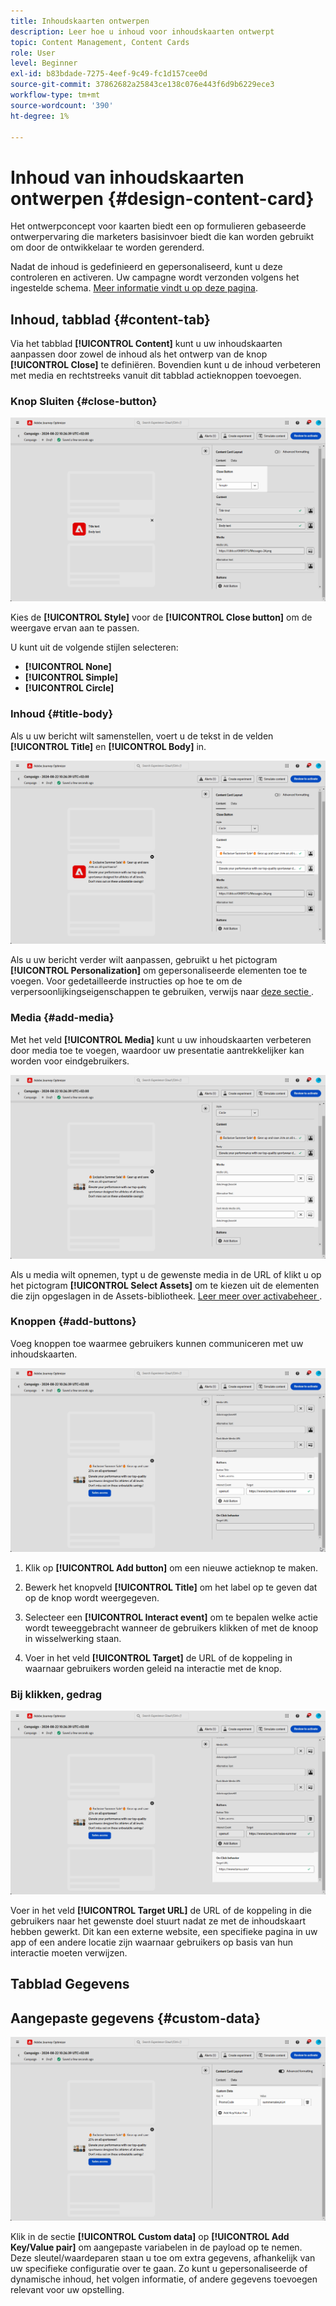 ```yaml
---
title: Inhoudskaarten ontwerpen
description: Leer hoe u inhoud voor inhoudskaarten ontwerpt
topic: Content Management, Content Cards
role: User
level: Beginner
exl-id: b83bdade-7275-4eef-9c49-fc1d157cee0d
source-git-commit: 37862682a25843ce138c076e443f6d9b6229ece3
workflow-type: tm+mt
source-wordcount: '390'
ht-degree: 1%

---
```


# Inhoud van inhoudskaarten ontwerpen {#design-content-card}

Het ontwerpconcept voor kaarten biedt een op formulieren gebaseerde ontwerpervaring die marketers basisinvoer biedt die kan worden gebruikt om door de ontwikkelaar te worden gerenderd.

Nadat de inhoud is gedefinieerd en gepersonaliseerd, kunt u deze controleren en activeren. Uw campagne wordt verzonden volgens het ingestelde schema. [Meer informatie vindt u op deze pagina](../campaigns/review-activate-campaign.md).

## Inhoud, tabblad {#content-tab}

Via het tabblad **[!UICONTROL Content]** kunt u uw inhoudskaarten aanpassen door zowel de inhoud als het ontwerp van de knop **[!UICONTROL Close]** te definiëren. Bovendien kunt u de inhoud verbeteren met media en rechtstreeks vanuit dit tabblad actieknoppen toevoegen.

### Knop Sluiten {#close-button}

![](assets/content-card-design-1.png)

Kies de **[!UICONTROL Style]** voor de **[!UICONTROL Close button]** om de weergave ervan aan te passen.

U kunt uit de volgende stijlen selecteren:

* **[!UICONTROL None]**
* **[!UICONTROL Simple]**
* **[!UICONTROL Circle]**

### Inhoud {#title-body}

Als u uw bericht wilt samenstellen, voert u de tekst in de velden **[!UICONTROL Title]** en **[!UICONTROL Body]** in.

![](assets/content-card-design-2.png)

Als u uw bericht verder wilt aanpassen, gebruikt u het pictogram **[!UICONTROL Personalization]** om gepersonaliseerde elementen toe te voegen. Voor gedetailleerde instructies op hoe te om de verpersoonlijkingseigenschappen te gebruiken, verwijs naar [ deze sectie ](../personalization/personalize.md).

<!--
+++More options with advanced formatting

If the **[!UICONTROL Advanced formatting mode]** is switched on, you can choose for your **[!UICONTROL Header]** and **[!UICONTROL Body]**:

* the **[!UICONTROL Font]**
* the **[!UICONTROL Pt size]**
* the **[!UICONTROL Font Color]**
* the **[!UICONTROL Alignment]**
+++
-->

### Media {#add-media}

Met het veld **[!UICONTROL Media]** kunt u uw inhoudskaarten verbeteren door media toe te voegen, waardoor uw presentatie aantrekkelijker kan worden voor eindgebruikers.

![](assets/content-card-design-3.png)

Als u media wilt opnemen, typt u de gewenste media in de URL of klikt u op het pictogram **[!UICONTROL Select Assets]** om te kiezen uit de elementen die zijn opgeslagen in de Assets-bibliotheek. [ Leer meer over activabeheer ](../content-management/assets.md).

<!--
+++More options with advanced formatting

If the **[!UICONTROL Advanced formatting mode]** is switched on, you can add an **[!UICONTROL Alternative text]** for screen reading applications and another asset in the **[!UICONTROL Dark Mode Media URL]** field.

+++
-->

### Knoppen {#add-buttons}

Voeg knoppen toe waarmee gebruikers kunnen communiceren met uw inhoudskaarten.

![](assets/content-card-design-4.png)

1. Klik op **[!UICONTROL Add button]** om een nieuwe actieknop te maken.

1. Bewerk het knopveld **[!UICONTROL Title]** om het label op te geven dat op de knop wordt weergegeven.

1. Selecteer een **[!UICONTROL Interact event]** om te bepalen welke actie wordt teweeggebracht wanneer de gebruikers klikken of met de knoop in wisselwerking staan.

1. Voer in het veld **[!UICONTROL Target]** de URL of de koppeling in waarnaar gebruikers worden geleid na interactie met de knop.

<!--
+++More options with advanced formatting

If the **[!UICONTROL Advanced formatting mode]** is switched on, you can choose for your **[!UICONTROL Buttons]**:

* the **[!UICONTROL Font]**
* the **[!UICONTROL Pt size]**
* the **[!UICONTROL Font Color]**
* the **[!UICONTROL Alignment]**

+++
-->

### Bij klikken, gedrag

![](assets/content-card-design-5.png)

Voer in het veld **[!UICONTROL Target URL]** de URL of de koppeling in die gebruikers naar het gewenste doel stuurt nadat ze met de inhoudskaart hebben gewerkt. Dit kan een externe website, een specifieke pagina in uw app of een andere locatie zijn waarnaar gebruikers op basis van hun interactie moeten verwijzen.

## Tabblad Gegevens

## Aangepaste gegevens {#custom-data}

![](assets/content-card-design-6.png)

Klik in de sectie **[!UICONTROL Custom data]** op **[!UICONTROL Add Key/Value pair]** om aangepaste variabelen in de payload op te nemen. Deze sleutel/waardeparen staan u toe om extra gegevens, afhankelijk van uw specifieke configuratie over te gaan. Zo kunt u gepersonaliseerde of dynamische inhoud, het volgen informatie, of andere gegevens toevoegen relevant voor uw opstelling.
